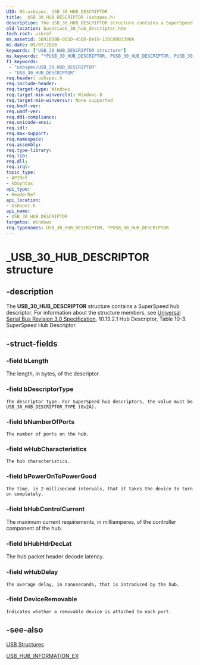 ```yaml
---
UID: NS:usbspec._USB_30_HUB_DESCRIPTOR
title: _USB_30_HUB_DESCRIPTOR (usbspec.h)
description: The USB_30_HUB_DESCRIPTOR structure contains a SuperSpeed hub descriptor. For information about the structure members, see Universal Serial Bus Revision 3.0 Specification, 10.13.2.1 Hub Descriptor, Table 10-3. SuperSpeed Hub Descriptor.
old-location: buses\usb_30_hub_descriptor.htm
tech.root: usbref
ms.assetid: 5B910D0B-0D1D-45D8-B418-13DC00B3398A
ms.date: 05/07/2018
keywords: ["USB_30_HUB_DESCRIPTOR structure"]
ms.keywords: "*PUSB_30_HUB_DESCRIPTOR, PUSB_30_HUB_DESCRIPTOR, PUSB_30_HUB_DESCRIPTOR structure pointer [Buses], USB_30_HUB_DESCRIPTOR, USB_30_HUB_DESCRIPTOR structure [Buses], _USB_30_HUB_DESCRIPTOR, buses.usb_30_hub_descriptor, usbspec/PUSB_30_HUB_DESCRIPTOR, usbspec/USB_30_HUB_DESCRIPTOR"
f1_keywords:
 - "usbspec/USB_30_HUB_DESCRIPTOR"
 - "USB_30_HUB_DESCRIPTOR"
req.header: usbspec.h
req.include-header: 
req.target-type: Windows
req.target-min-winverclnt: Windows 8
req.target-min-winversvr: None supported
req.kmdf-ver: 
req.umdf-ver: 
req.ddi-compliance: 
req.unicode-ansi: 
req.idl: 
req.max-support: 
req.namespace: 
req.assembly: 
req.type-library: 
req.lib: 
req.dll: 
req.irql: 
topic_type:
- APIRef
- kbSyntax
api_type:
- HeaderDef
api_location:
- Usbspec.h
api_name:
- USB_30_HUB_DESCRIPTOR
targetos: Windows
req.typenames: USB_30_HUB_DESCRIPTOR, *PUSB_30_HUB_DESCRIPTOR
---
```


# _USB_30_HUB_DESCRIPTOR structure


## -description


The <b>USB_30_HUB_DESCRIPTOR</b> structure contains  a SuperSpeed hub descriptor. For information about the structure  members, see <a href="https://www.usb.org/documents">Universal Serial Bus Revision 3.0 Specification</a>, 10.13.2.1 Hub Descriptor, Table 10-3. SuperSpeed Hub Descriptor.


## -struct-fields




### -field bLength

The length, in bytes, of the descriptor.


### -field bDescriptorType

    The descriptor type. For SuperSpeed hub descriptors, the value must be USB_30_HUB_DESCRIPTOR_TYPE (0x2A).




### -field bNumberOfPorts

    The number of ports on the hub.


### -field wHubCharacteristics

    The hub characteristics. 


### -field bPowerOnToPowerGood

    The time, in 2-millisecond intervals, that it takes the device to turn on completely.


### -field bHubControlCurrent

The maximum current requirements, in milliamperes, of the controller component of the hub.


### -field bHubHdrDecLat

The    hub packet header decode latency.


### -field wHubDelay

    The average delay, in nanoseconds, that is introduced by the hub.


### -field DeviceRemovable

    Indicates whether a removable device is attached to each port.


## -see-also




<a href="https://docs.microsoft.com/windows-hardware/drivers/ddi/index">USB Structures</a>



<a href="https://docs.microsoft.com/windows-hardware/drivers/ddi/usbioctl/ns-usbioctl-_usb_hub_information_ex">USB_HUB_INFORMATION_EX</a>
 

 

